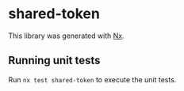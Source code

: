 # shared-token

This library was generated with [Nx](https://nx.dev).

## Running unit tests

Run `nx test shared-token` to execute the unit tests.
